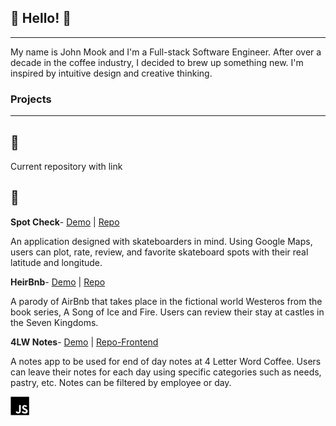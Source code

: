 

## 👋 Hello! 👋
<hr>

My name is John Mook and I'm a Full-stack Software Engineer. After over a decade in the coffee industry, I decided to brew up something new. I'm inspired by intuitive design and creative thinking.

### Projects
<hr>

## 🌱

Current repository with link

## 🌳

__Spot Check__-
<a href="https://www.youtube.com/watch?v=QobCGprINfw&t=8s" >Demo</a> | <a href="https://github.com/jedwardmook/spot-check-app">Repo</a>

An application designed with skateboarders in mind. Using Google Maps, users can plot, rate, review, and favorite skateboard spots with their real latitude and longitude. 

__HeirBnb__-
<a href="https://www.youtube.com/watch?v=TOzLQ-lzTz8&t=4s" >Demo</a> | <a href="https://github.com/jedwardmook/phase-4-project">Repo</a>

A parody of AirBnb that takes place in the fictional world Westeros from the book series, A Song of Ice and Fire. Users can review their stay at castles in the Seven Kingdoms.

__4LW Notes__-
<a href="https://www.youtube.com/watch?v=--u0uSF--3I&t=13s" >Demo</a> | <a href="https://github.com/jedwardmook/phase-3-sinatra-react-project-frontend">Repo-Frontend</a>

A notes app to be used for end of day notes at 4 Letter Word Coffee. Users can leave their notes for each day using specific categories such as needs, pastry, etc. Notes can be filtered by employee or day.





<svg height="30px" width="30px" viewBox="0 0 128 128">
<path fill="#FFFFF" d="M2 1v125h125V1H2zm66.119 106.513c-1.845 3.749-5.367 6.212-9.448 7.401-6.271 1.44-12.269.619-16.731-2.059-2.986-1.832-5.318-4.652-6.901-7.901l9.52-5.83c.083.035.333.487.667 1.071 1.214 2.034 2.261 3.474 4.319 4.485 2.022.69 6.461 1.131 8.175-2.427 1.047-1.81.714-7.628.714-14.065C58.433 78.073 58.48 68 58.48 58h11.709c0 11 .06 21.418 0 32.152.025 6.58.596 12.446-2.07 17.361zm48.574-3.308c-4.07 13.922-26.762 14.374-35.83 5.176-1.916-2.165-3.117-3.296-4.26-5.795 4.819-2.772 4.819-2.772 9.508-5.485 2.547 3.915 4.902 6.068 9.139 6.949 5.748.702 11.531-1.273 10.234-7.378-1.333-4.986-11.77-6.199-18.873-11.531-7.211-4.843-8.901-16.611-2.975-23.335 1.975-2.487 5.343-4.343 8.877-5.235l3.688-.477c7.081-.143 11.507 1.727 14.756 5.355.904.916 1.642 1.904 3.022 4.045-3.772 2.404-3.76 2.381-9.163 5.879-1.154-2.486-3.069-4.046-5.093-4.724-3.142-.952-7.104.083-7.926 3.403-.285 1.023-.226 1.975.227 3.665 1.273 2.903 5.545 4.165 9.377 5.926 11.031 4.474 14.756 9.271 15.672 14.981.882 4.916-.213 8.105-.38 8.581z"></path>
</svg>

<!--
**jedwardmook/jedwardmook** is a ✨ _special_ ✨ repository because its `README.md` (this file) appears on your GitHub profile.

Here are some ideas to get you started:

- 🔭 I’m currently working on ...
- 🌱 I’m currently learning ...
- 👯 I’m looking to collaborate on ...
- 🤔 I’m looking for help with ...
- 💬 Ask me about ...
- 📫 How to reach me: ...
- 😄 Pronouns: ...
- ⚡ Fun fact: ...
-->
